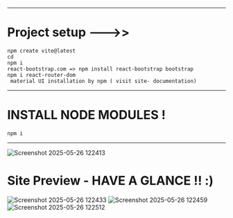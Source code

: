 --------------------------
# Project setup --->>
```
npm create vite@latest
cd 
npm i
react-bootstrap.com => npm install react-bootstrap bootstrap
npm i react-router-dom
 material UI installation by npm ( visit site- documentation)
```
-------------------------
# INSTALL NODE MODULES ! 
```
npm i
```
------------------------------
![Screenshot 2025-05-26 122413](https://github.com/user-attachments/assets/e5dbde25-310a-4796-8bd2-209a15f0ac98)

# Site Preview - HAVE A GLANCE !! :)
![Screenshot 2025-05-26 122433](https://github.com/user-attachments/assets/bd105ec4-2440-4399-bb40-5543cb5120a9)
![Screenshot 2025-05-26 122459](https://github.com/user-attachments/assets/e077cf72-15a3-486b-9425-421af6a023de)
![Screenshot 2025-05-26 122512](https://github.com/user-attachments/assets/726aaa7c-ff35-445e-923d-7bfe44aad1cf)
